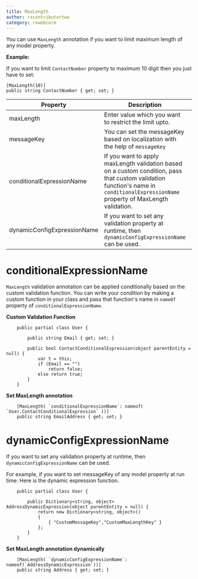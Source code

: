 ```yaml
---
title: MaxLength
author: rxcontributortwo
category: rxwebcore
---
```


You can use `MaxLength` annotation if you want to limit maximum length of any model property.

**Example:**

If you want to limit `ContactNumber` property to maximum 10 digit then you just have to set: 

```
[MaxLength(10)]
public string ContactNumber { get; set; }
```

| Property | Description | Syntax |
| ----------- | ----------- | ----------- |
| maxLength | Enter value which you want to restrict the limit upto. | [MaxLength(10)] |
| messageKey | You can set the messageKey based on localization with the help of `messageKey` | [MaxLength(`messageKey`: "maxLengthMessageKey" )] |
| conditionalExpressionName | If you want to apply maxLength validation based on a custom condition, pass that custom validation function's name in `conditionalExpressionName` property of MaxLength validation. | [MaxLength(`conditionalExpressionName`:nameof(`User.ContactConditionalExpression`))] |
| dynamicConfigExpressionName | If you want to set any validation property at runtime, then `dynamicConfigExpressionName` can be used. | [MaxLength(`dynamicConfigExpressionName`:nameof(`HobbyNameDynamicExpression`))] |

# conditionalExpressionName

`MaxLength` validation annotation can be applied conditionally based on the custom validation function. You can write your condition by making a custom function in your class and pass that function's name in `nameOf` property of `conditionalExpressionName`. 

**Custom Validation Function**

```
    public partial class User {

        public string Email { get; set; }

        public bool ContactConditionalExpression(object parentEntity = null) {
            var t = this;
            if (Email == "")
                return false;
            else return true;
        }
    }
```

**Set MaxLength annotation**

```
    [MaxLength( `conditionalExpressionName`: nameof( `User.ContactConditionalExpression` ))]
    public string EmailAddress { get; set; }
```

# dynamicConfigExpressionName

If you want to set any validation property at runtime, then `dynamicConfigExpressionName` can be used. 

For example, if you want to set messageKey of any model property at run time:
Here is the dynamic expression function.

```
    public partial class User {

        public Dictionary<string, object> AddressDynamicExpression(object parentEntity = null) {
            return new Dictionary<string, object>()
            {
                { "CustomMessageKey","CustomMaxLengthKey" }
            };
        }
    }

```
**Set MaxLength annotation dynamically**

```
    [MaxLength( `dynamicConfigExpressionName`: nameof(`AddressDynamicExpression`))]
    public string Address { get; set; }
```

